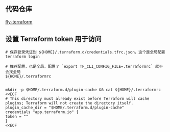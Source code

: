 ## 代码仓库

[fly-terraform](https://github.com/zhangpanqin/fly-terraform)

## 设置 Terraform token 用于访问

```shell
# 保存登录凭证到 ${HOME}/.terraform.d/credentials.tfrc.json，这个是全局配置
terraform login

# 推荐配置，也是全局，配置了 `export TF_CLI_CONFIG_FILE=.terraformrc` 就不会找全局
${HOME}/.terraformrc


mkdir -p $HOME/.terraform.d/plugin-cache && cat ${HOME}/.terraformrc <<EOF
# This directory must already exist before Terraform will cache plugins; Terraform will not create the directory itself.
plugin_cache_dir = "$HOME/.terraform.d/plugin-cache"
credentials "app.terraform.io" {
token = ""
}
<<EOF
```

